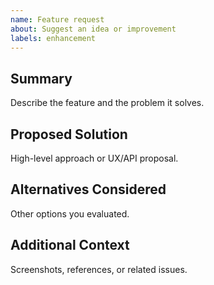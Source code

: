 ```yaml
---
name: Feature request
about: Suggest an idea or improvement
labels: enhancement
---
```


## Summary
Describe the feature and the problem it solves.

## Proposed Solution
High-level approach or UX/API proposal.

## Alternatives Considered
Other options you evaluated.

## Additional Context
Screenshots, references, or related issues.

